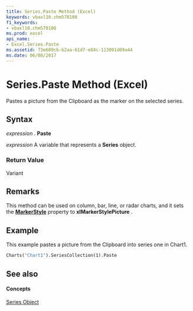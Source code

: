 ```yaml
---
title: Series.Paste Method (Excel)
keywords: vbaxl10.chm578100
f1_keywords:
- vbaxl10.chm578100
ms.prod: excel
api_name:
- Excel.Series.Paste
ms.assetid: 73e689cb-b2aa-61d7-e84c-113091d09a44
ms.date: 06/08/2017
---
```



# Series.Paste Method (Excel)

Pastes a picture from the Clipboard as the marker on the selected series.


## Syntax

 _expression_ . **Paste**

 _expression_ A variable that represents a **Series** object.


### Return Value

Variant


## Remarks

This method can be used on column, bar, line, or radar charts, and it sets the **[MarkerStyle](series-markerstyle-property-excel.md)** property to **xlMarkerStylePicture** .


## Example

This example pastes a picture from the Clipboard into series one in Chart1.


```vb
Charts("Chart1").SeriesCollection(1).Paste
```


## See also


#### Concepts


[Series Object](series-object-excel.md)

